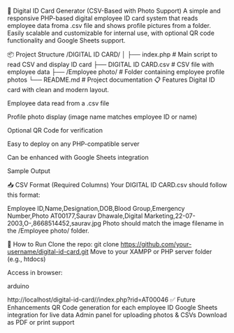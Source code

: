 🪪 Digital ID Card Generator (CSV-Based with Photo Support)
A simple and responsive PHP-based digital employee ID card system that 
reads employee data froma .csv file and shows profile pictures from a folder. 
Easily scalable and customizable for internal use, with optional 
QR code functionality and Google Sheets support.

📦 Project Structure
/DIGITAL ID CARD/
│
├── index.php                  # Main script to read CSV and display ID card
├── DIGITAL ID CARD.csv        # CSV file with employee data
├── /Employee photo/           # Folder containing employee profile photos
└── README.md                  # Project documentation
📋 Features
Digital ID card with clean and modern layout.

Employee data read from a .csv file

Profile photo display (image name matches employee ID or name)

Optional QR Code for verification

Easy to deploy on any PHP-compatible server

Can be enhanced with Google Sheets integration

Sample Output

📥 CSV Format (Required Columns)
Your DIGITAL ID CARD.csv should follow this format:

Employee ID,Name,Designation,DOB,Blood Group,Emergency Number,Photo
AT00177,Saurav Dhawale,Digital Marketing,22-07-2003,O-,8668514452,saurav.jpg
Photo should match the image filename in the /Employee photo/ folder.

🚀 How to Run
Clone the repo:
git clone https://github.com/your-username/digital-id-card.git
Move to your XAMPP or PHP server folder (e.g., htdocs)

Access in browser:

arduino

http://localhost/digital-id-card//index.php?rid=AT00046
✅ Future Enhancements
QR Code generation for each employee ID
Google Sheets integration for live data
Admin panel for uploading photos & CSVs
Download as PDF or print support

